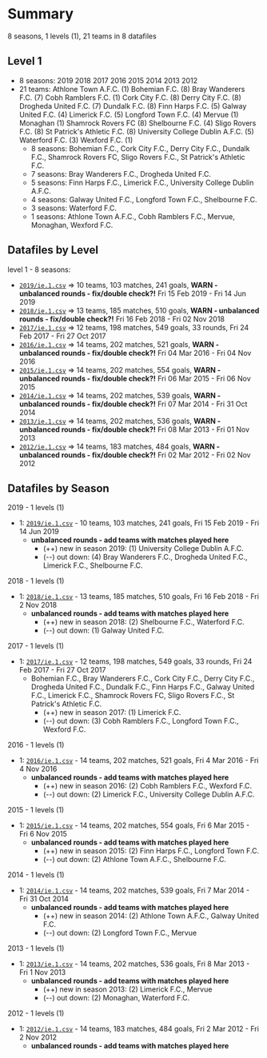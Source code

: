 # Summary

8 seasons, 1 levels (1), 21 teams in 8 datafiles

## Level 1

- 8 seasons: 2019 2018 2017 2016 2015 2014 2013 2012 
- 21 teams: Athlone Town A.F.C. (1) Bohemian F.C. (8) Bray Wanderers F.C. (7) Cobh Ramblers F.C. (1) Cork City F.C. (8) Derry City F.C. (8) Drogheda United F.C. (7) Dundalk F.C. (8) Finn Harps F.C. (5) Galway United F.C. (4) Limerick F.C. (5) Longford Town F.C. (4) Mervue (1) Monaghan (1) Shamrock Rovers FC (8) Shelbourne F.C. (4) Sligo Rovers F.C. (8) St Patrick's Athletic F.C. (8) University College Dublin A.F.C. (5) Waterford F.C. (3) Wexford F.C. (1) 
  - 8 seasons: Bohemian F.C., Cork City F.C., Derry City F.C., Dundalk F.C., Shamrock Rovers FC, Sligo Rovers F.C., St Patrick's Athletic F.C.
  - 7 seasons: Bray Wanderers F.C., Drogheda United F.C.
  - 5 seasons: Finn Harps F.C., Limerick F.C., University College Dublin A.F.C.
  - 4 seasons: Galway United F.C., Longford Town F.C., Shelbourne F.C.
  - 3 seasons: Waterford F.C.
  - 1 seasons: Athlone Town A.F.C., Cobh Ramblers F.C., Mervue, Monaghan, Wexford F.C.



## Datafiles by Level

level 1 - 8 seasons:
- [`2019/ie.1.csv`](2019/ie.1.csv) =>  10 teams,  103 matches,  241 goals,  **WARN - unbalanced rounds - fix/double check?!** Fri 15 Feb 2019 - Fri 14 Jun 2019
- [`2018/ie.1.csv`](2018/ie.1.csv) =>  13 teams,  185 matches,  510 goals,  **WARN - unbalanced rounds - fix/double check?!** Fri 16 Feb 2018 - Fri 02 Nov 2018
- [`2017/ie.1.csv`](2017/ie.1.csv) =>  12 teams,  198 matches,  549 goals,  33 rounds,  Fri 24 Feb 2017 - Fri 27 Oct 2017
- [`2016/ie.1.csv`](2016/ie.1.csv) =>  14 teams,  202 matches,  521 goals,  **WARN - unbalanced rounds - fix/double check?!** Fri 04 Mar 2016 - Fri 04 Nov 2016
- [`2015/ie.1.csv`](2015/ie.1.csv) =>  14 teams,  202 matches,  554 goals,  **WARN - unbalanced rounds - fix/double check?!** Fri 06 Mar 2015 - Fri 06 Nov 2015
- [`2014/ie.1.csv`](2014/ie.1.csv) =>  14 teams,  202 matches,  539 goals,  **WARN - unbalanced rounds - fix/double check?!** Fri 07 Mar 2014 - Fri 31 Oct 2014
- [`2013/ie.1.csv`](2013/ie.1.csv) =>  14 teams,  202 matches,  536 goals,  **WARN - unbalanced rounds - fix/double check?!** Fri 08 Mar 2013 - Fri 01 Nov 2013
- [`2012/ie.1.csv`](2012/ie.1.csv) =>  14 teams,  183 matches,  484 goals,  **WARN - unbalanced rounds - fix/double check?!** Fri 02 Mar 2012 - Fri 02 Nov 2012



## Datafiles by Season

2019 - 1 levels (1)
  - 1: [`2019/ie.1.csv`](2019/ie.1.csv) -  10 teams,  103 matches,  241 goals,  Fri 15 Feb 2019 - Fri 14 Jun 2019
    - **unbalanced rounds - add teams with matches played here**
      - (++) new in season 2019: (1) University College Dublin A.F.C.
      - (--) out down: (4) Bray Wanderers F.C., Drogheda United F.C., Limerick F.C., Shelbourne F.C.



2018 - 1 levels (1)
  - 1: [`2018/ie.1.csv`](2018/ie.1.csv) -  13 teams,  185 matches,  510 goals,  Fri 16 Feb 2018 - Fri 2 Nov 2018
    - **unbalanced rounds - add teams with matches played here**
      - (++) new in season 2018: (2) Shelbourne F.C., Waterford F.C.
      - (--) out down: (1) Galway United F.C.



2017 - 1 levels (1)
  - 1: [`2017/ie.1.csv`](2017/ie.1.csv) -  12 teams,  198 matches,  549 goals,  33 rounds,  Fri 24 Feb 2017 - Fri 27 Oct 2017
    - Bohemian F.C., Bray Wanderers F.C., Cork City F.C., Derry City F.C., Drogheda United F.C., Dundalk F.C., Finn Harps F.C., Galway United F.C., Limerick F.C., Shamrock Rovers FC, Sligo Rovers F.C., St Patrick's Athletic F.C.
      - (++) new in season 2017: (1) Limerick F.C.
      - (--) out down: (3) Cobh Ramblers F.C., Longford Town F.C., Wexford F.C.



2016 - 1 levels (1)
  - 1: [`2016/ie.1.csv`](2016/ie.1.csv) -  14 teams,  202 matches,  521 goals,  Fri 4 Mar 2016 - Fri 4 Nov 2016
    - **unbalanced rounds - add teams with matches played here**
      - (++) new in season 2016: (2) Cobh Ramblers F.C., Wexford F.C.
      - (--) out down: (2) Limerick F.C., University College Dublin A.F.C.



2015 - 1 levels (1)
  - 1: [`2015/ie.1.csv`](2015/ie.1.csv) -  14 teams,  202 matches,  554 goals,  Fri 6 Mar 2015 - Fri 6 Nov 2015
    - **unbalanced rounds - add teams with matches played here**
      - (++) new in season 2015: (2) Finn Harps F.C., Longford Town F.C.
      - (--) out down: (2) Athlone Town A.F.C., Shelbourne F.C.



2014 - 1 levels (1)
  - 1: [`2014/ie.1.csv`](2014/ie.1.csv) -  14 teams,  202 matches,  539 goals,  Fri 7 Mar 2014 - Fri 31 Oct 2014
    - **unbalanced rounds - add teams with matches played here**
      - (++) new in season 2014: (2) Athlone Town A.F.C., Galway United F.C.
      - (--) out down: (2) Longford Town F.C., Mervue



2013 - 1 levels (1)
  - 1: [`2013/ie.1.csv`](2013/ie.1.csv) -  14 teams,  202 matches,  536 goals,  Fri 8 Mar 2013 - Fri 1 Nov 2013
    - **unbalanced rounds - add teams with matches played here**
      - (++) new in season 2013: (2) Limerick F.C., Mervue
      - (--) out down: (2) Monaghan, Waterford F.C.



2012 - 1 levels (1)
  - 1: [`2012/ie.1.csv`](2012/ie.1.csv) -  14 teams,  183 matches,  484 goals,  Fri 2 Mar 2012 - Fri 2 Nov 2012
    - **unbalanced rounds - add teams with matches played here**


